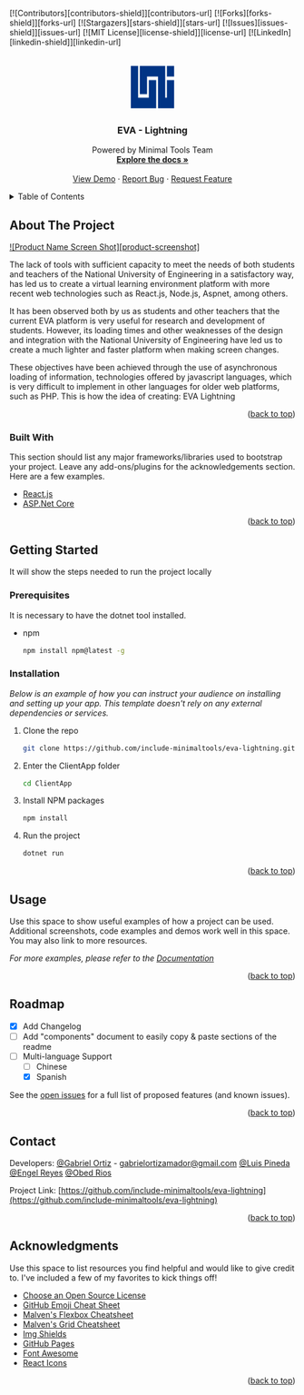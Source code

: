<div id="top"></div>
<!--
*** Thanks for checking out the Best-README-Template. If you have a suggestion
*** that would make this better, please fork the repo and create a pull request
*** or simply open an issue with the tag "enhancement".
*** Don't forget to give the project a star!
*** Thanks again! Now go create something AMAZING! :D
-->



<!-- PROJECT SHIELDS -->
<!--
*** I'm using markdown "reference style" links for readability.
*** Reference links are enclosed in brackets [ ] instead of parentheses ( ).
*** See the bottom of this document for the declaration of the reference variables
*** for contributors-url, forks-url, etc. This is an optional, concise syntax you may use.
*** https://www.markdownguide.org/basic-syntax/#reference-style-links
-->
[![Contributors][contributors-shield]][contributors-url]
[![Forks][forks-shield]][forks-url]
[![Stargazers][stars-shield]][stars-url]
[![Issues][issues-shield]][issues-url]
[![MIT License][license-shield]][license-url]
[![LinkedIn][linkedin-shield]][linkedin-url]



<!-- PROJECT LOGO -->
<br />
<div align="center">
  <a href="https://github.com/include-minimaltools/eva-lightning">
    <img src="ClientApp/src/images/logoUNI.png" alt="Logo" width="80" height="80">
  </a>

  <h3 align="center">EVA - Lightning</h3>

  <p align="center">
    Powered by Minimal Tools Team
    <br />
    <a href="https://github.com/include-minimaltools/eva-lightning"><strong>Explore the docs »</strong></a>
    <br />
    <br />
    <a href="https://github.com/include-minimaltools/eva-lightning">View Demo</a>
    ·
    <a href="https://github.com/include-minimaltools/eva-lightning/issues">Report Bug</a>
    ·
    <a href="https://github.com/include-minimaltools/eva-lightning/issues">Request Feature</a>
  </p>
</div>



<!-- TABLE OF CONTENTS -->
<details>
  <summary>Table of Contents</summary>
  <ol>
    <li>
      <a href="#about-the-project">About The Project</a>
      <ul>
        <li><a href="#built-with">Built With</a></li>
      </ul>
    </li>
    <li>
      <a href="#getting-started">Getting Started</a>
      <ul>
        <li><a href="#prerequisites">Prerequisites</a></li>
        <li><a href="#installation">Installation</a></li>
      </ul>
    </li>
    <li><a href="#usage">Usage</a></li>
    <li><a href="#roadmap">Roadmap</a></li>
    <li><a href="#contributing">Contributing</a></li>
    <li><a href="#license">License</a></li>
    <li><a href="#contact">Contact</a></li>
    <li><a href="#acknowledgments">Acknowledgments</a></li>
  </ol>
</details>



<!-- ABOUT THE PROJECT -->
## About The Project

[![Product Name Screen Shot][product-screenshot]](https://example.com)

The lack of tools with sufficient capacity to meet the needs of both students and teachers of the National University of Engineering in a satisfactory way, has led us to create a virtual learning environment platform with more recent web technologies such as React.js, Node.js, Aspnet, among others.

It has been observed both by us as students and other teachers that the current EVA platform is very useful for research and development of students. However, its loading times and other weaknesses of the design and integration with the National University of Engineering have led us to create a much lighter and faster platform when making screen changes.

These objectives have been achieved through the use of asynchronous loading of information, technologies offered by javascript languages, which is very difficult to implement in other languages for older web platforms, such as PHP. This is how the idea of creating:
EVA Lightning

<p align="right">(<a href="#top">back to top</a>)</p>



### Built With

This section should list any major frameworks/libraries used to bootstrap your project. Leave any add-ons/plugins for the acknowledgements section. Here are a few examples.


* [React.js](https://reactjs.org/)
* [ASP.Net Core](https://dotnet.microsoft.com/learn/aspnet/hello-world-tutorial/intro)


<p align="right">(<a href="#top">back to top</a>)</p>



<!-- GETTING STARTED -->
## Getting Started

It will show the steps needed to run the project locally

### Prerequisites

It is necessary to have the dotnet tool installed.
* npm
  ```sh
  npm install npm@latest -g
  ```

### Installation

_Below is an example of how you can instruct your audience on installing and setting up your app. This template doesn't rely on any external dependencies or services._

1. Clone the repo
   ```sh
   git clone https://github.com/include-minimaltools/eva-lightning.git
   ```
2. Enter the ClientApp folder
    ```sh
    cd ClientApp
    ```
3. Install NPM packages
   ```sh
   npm install
   ```
4. Run the project
   ```sh
   dotnet run
   ```

<p align="right">(<a href="#top">back to top</a>)</p>



<!-- USAGE EXAMPLES -->
## Usage

Use this space to show useful examples of how a project can be used. Additional screenshots, code examples and demos work well in this space. You may also link to more resources.

_For more examples, please refer to the [Documentation](https://github.com/include-minimaltools/eva-lightning)_

<p align="right">(<a href="#top">back to top</a>)</p>



<!-- ROADMAP -->
## Roadmap

- [x] Add Changelog
- [ ] Add "components" document to easily copy & paste sections of the readme
- [ ] Multi-language Support
    - [ ] Chinese
    - [x] Spanish

See the [open issues](https://github.com/include-minimaltools/eva-lightning/issues) for a full list of proposed features (and known issues).

<p align="right">(<a href="#top">back to top</a>)</p>



<!-- CONTRIBUTING ->
## Contributing

Contributions are what make the open source community such an amazing place to learn, inspire, and create. Any contributions you make are **greatly appreciated**.

If you have a suggestion that would make this better, please fork the repo and create a pull request. You can also simply open an issue with the tag "enhancement".
Don't forget to give the project a star! Thanks again!

1. Fork the Project
2. Create your Feature Branch (`git checkout -b feature/AmazingFeature`)
3. Commit your Changes (`git commit -m 'Add some AmazingFeature'`)
4. Push to the Branch (`git push origin feature/AmazingFeature`)
5. Open a Pull Request

<p align="right">(<a href="#top">back to top</a>)</p>



<!-- LICENSE ->
## License

Distributed under the MIT License. See `LICENSE.txt` for more information.

<p align="right">(<a href="#top">back to top</a>)</p>



<!-- CONTACT -->
## Contact

Developers: 
[@Gabriel Ortiz](https://www.facebook.com/gabriel.ortiz.amador) - gabrielortizamador@gmail.com
[@Luis Pineda](https://www.facebook.com/people/Luis-Joseph/100008202189282/)
[@Engel Reyes](https://www.facebook.com/engel.reyes.54)
[@Obed Rios](https://www.facebook.com/obedisai.riossolano)

Project Link: [https://github.com/include-minimaltools/eva-lightning](https://github.com/include-minimaltools/eva-lightning)

<p align="right">(<a href="#top">back to top</a>)</p>



<!-- ACKNOWLEDGMENTS -->
## Acknowledgments

Use this space to list resources you find helpful and would like to give credit to. I've included a few of my favorites to kick things off!

* [Choose an Open Source License](https://choosealicense.com)
* [GitHub Emoji Cheat Sheet](https://www.webpagefx.com/tools/emoji-cheat-sheet)
* [Malven's Flexbox Cheatsheet](https://flexbox.malven.co/)
* [Malven's Grid Cheatsheet](https://grid.malven.co/)
* [Img Shields](https://shields.io)
* [GitHub Pages](https://pages.github.com)
* [Font Awesome](https://fontawesome.com)
* [React Icons](https://react-icons.github.io/react-icons/search)

<p align="right">(<a href="#top">back to top</a>)</p>



<!-- MARKDOWN LINKS & IMAGES -->
<!-- https://www.markdownguide.org/basic-syntax/#reference-style-links 
[contributors-shield]: https://img.shields.io/github/contributors/othneildrew/Best-README-Template.svg?style=for-the-badge
[contributors-url]: https://github.com/othneildrew/Best-README-Template/graphs/contributors
[forks-shield]: https://img.shields.io/github/forks/othneildrew/Best-README-Template.svg?style=for-the-badge
[forks-url]: https://github.com/othneildrew/Best-README-Template/network/members
[stars-shield]: https://img.shields.io/github/stars/othneildrew/Best-README-Template.svg?style=for-the-badge
[stars-url]: https://github.com/othneildrew/Best-README-Template/stargazers
[issues-shield]: https://img.shields.io/github/issues/othneildrew/Best-README-Template.svg?style=for-the-badge
[issues-url]: https://github.com/othneildrew/Best-README-Template/issues
[license-shield]: https://img.shields.io/github/license/othneildrew/Best-README-Template.svg?style=for-the-badge
[license-url]: https://github.com/othneildrew/Best-README-Template/blob/master/LICENSE.txt
[linkedin-shield]: https://img.shields.io/badge/-LinkedIn-black.svg?style=for-the-badge&logo=linkedin&colorB=555
[linkedin-url]: https://linkedin.com/in/othneildrew
[product-screenshot]: images/screenshot.png-->